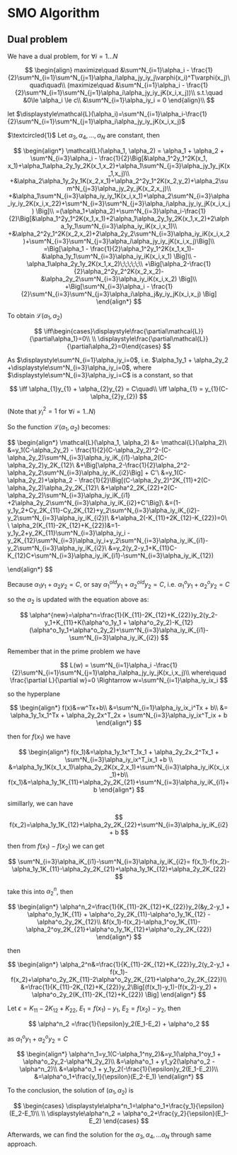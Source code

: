 # SMO Algorithm

## Dual problem

We have a dual problem, for $\forall i=1...N$

$$
\begin{align}
maximize\quad &\sum^N_{i=1}\alpha_i - \frac{1}{2}\sum^N_{i=1}\sum^N_{j=1}\alpha_i\alpha_jy_iy_j\varphi(x_i)^T\varphi(x_j)\quad\quad\\
(maximize\quad &\sum^N_{i=1}\alpha_i - \frac{1}{2}\sum^N_{i=1}\sum^N_{j=1}\alpha_i\alpha_jy_iy_jK(x_i,x_j))\\
s.t.\quad &0\le \alpha_i \le c\\
&\sum^N_{i=1}\alpha_iy_i = 0
\end{align}\\
$$



let $\displaystyle\mathcal{L}(\alpha_i)=\sum^N_{i=1}\alpha_i-\frac{1}{2}\sum^N_{i=1}\sum^N_{j=1}\alpha_i\alpha_jy_iy_jK(x_i,x_j)$

$\textcircled{1}$ Let $\alpha_3, \alpha_4, ..., \alpha_N$ are constant, then

$$
\begin{align*}
\mathcal{L}(\alpha_1, \alpha_2) = \alpha_1 + \alpha_2 + \sum^N_{i=3}\alpha_i - \frac{1}{2}\Big[&\alpha_1^2y_1^2K(x_1, x_1)+\alpha_1\alpha_2y_1y_2K(x_1,x_2)+\alpha_1\sum^N_{j=3}\alpha_jy_1y_jK(x_1,x_j)\\
+&\alpha_2\alpha_1y_2y_1K(x_2,x_1)+\alpha_2^2y_1^2K(x_2,y_2)+\alpha_2\sum^N_{j=3}\alpha_jy_2y_jK(x_2,x_j)\\
+&\alpha_1\sum^N_{i=3}\alpha_iy_iy_1K(x_i,x_1)+\alpha_2\sum^N_{i=3}\alpha_iy_iy_2K(x_i,x_22)+\sum^N_{i=3}\sum^N_{j=3}\alpha_i\alpha_jy_iy_jK(x_i,x_j) \Big]\\
=(\alpha_1+\alpha_2)+\sum^N_{i=3}\alpha_i-\frac{1}{2}\Big[&\alpha_1^2y_1^2K(x_1,x_1)+2\alpha_1\alpha_2y_1y_2K(x_1,x_2)+2\alpha_1y_1\sum^N_{i=3}\alpha_iy_iK(x_i,x_1)\\
+&\alpha_2^2y_1^2K(x_2,x_2)+2\alpha_2y_2\sum^N_{i=3}\alpha_iy_iK(x_i,x_2)+\sum^N_{i=3}\sum^N_{j=3}\alpha_i\alpha_jy_iy_jK(x_i,x_j)\Big]\\
=\Big[\alpha_1 - \frac{1}{2}\alpha_1^2y_1^2K(x_1,x_1)-&\alpha_1y_1\sum^N_{i=3}\alpha_iy_iK(x_i,x_1) \Big]\\
-\alpha_1\alpha_2y_1y_2K(x_1,x_2)\;\;\;\;\;\\
+\Big[\alpha_2-\frac{1}{2}\alpha_2^2y_2^2K(x_2,x_2)-&\alpha_2y_2\sum^N_{i=3}\alpha_iy_iK(x_i,x_2) \Big]\\
+\Big[\sum^N_{i=3}\alpha_i - \frac{1}{2}\sum^N_{i=3}\sum^N_{j=3}\alpha_i\alpha_j&y_iy_jK(x_i,x_j) \Big]
\end{align*}
$$

To obtain $\mathcal{L}(\alpha_1, \alpha_2)$ 

$$
\iff\begin{cases}\displaystyle\frac{\partial\mathcal{L}}{\partial\alpha_1}=0\\ 
\\
\displaystyle\frac{\partial\mathcal{L}}{\partial\alpha_2}=0\end{cases}
$$



As $\displaystyle\sum^N_{i=1}\alpha_iy_i=0$, i.e. $\alpha_1y_1 + \alpha_2y_2 +\displaystyle\sum^N_{i=3}\alpha_iy_i=0$, where $\displaystyle\sum^N_{i=3}\alpha_iy_i=C$ is a constant, so that

$$
\iff \alpha_{1}y_{1} + \alpha_{2}y_{2} = C\quad\\
\iff \alpha_{1} = y_{1}(C-\alpha_{2}y_{2})
$$

(Note that $y_i^2=1$ for $\forall i=1..N$)

So the function $\mathcal{L}(\alpha_1, \alpha_2)$ becomes:

$$
\begin{align*}
\mathcal{L}(\alpha_1, \alpha_2) &= \mathcal{L}(\alpha_2)\\
&=y_1(C-\alpha_2y_2) - \frac{1}{2}(C-\alpha_2y_2)^2-(C-\alpha_2y_2)\sum^N_{i=3}\alpha_iy_iK_{i1}-\alpha_2(C-\alpha_2y_2)y_2K_{12}\\
&+\Big[\alpha_2-\frac{1}{2}\alpha_2^2-\alpha_2y_2\sum^N_{i=3}\alpha_iy_iK_{i2}\Big] + C'\\
&=y_1(C-\alpha_2y_2)+\alpha_2 - \frac{1}{2}\Big[(C-\alpha_2y_2)^2K_{11}+2(C-\alpha_2y_2)\alpha_2y_2K_{12}\\
&+\alpha^2_2K_{22}+2(C-\alpha_2y_2)\sum^N_{i=3}\alpha_iy_iK_{i1} +2\alpha_2y_2\sum^N_{i=3}\alpha_iy_iK_{i2}+C'\Big]\\
&=(1-y_1y_2+Cy_2K_{11}-Cy_2K_{12}+y_2\sum^N_{i=3}\alpha_iy_iK_{i2}-y_2\sum^N_{i=3}\alpha_iy_iK_{i2})\\
&+\alpha_2(-K_{11}+2K_{12}-K_{22})=0\\
\\
\alpha_2(K_{11}-2K_{12}+K_{22})&=1-y_1y_2+y_2K_{11}\sum^N_{i=3}\alpha_iy_i - y_2K_{12}\sum^N_{i=3}\alpha_iy_i+y_2\sum^N_{i=3}\alpha_iy_iK_{i1}-y_2\sum^N_{i=3}\alpha_iy_iK_{i2}\\
&=y_2(y_2-y_1+K_{11}C-K_{12}C+\sum^N_{i=3}\alpha_iy_iK_{i1}-\sum^N_{i=3}\alpha_iy_iK_{12})

\end{align*}
$$

Because $\alpha_1y_1+\alpha_2y_2=C$, or say $\alpha_1^{old}y_1+\alpha_2^{old}y_2=C$, i.e. $\alpha_1^oy_1+\alpha_2^oy_2=C$

so the $\alpha_2$ is updated with the equation above as:

$$
\alpha^{new}=\alpha^n=\frac{1}{K_{11}-2K_{12}+K_{22}}y_2(y_2-y_1+K_{11}+K(\alpha^o_1y_1 + \alpha^o_2y_2)-K_{12}(\alpha^o_1y_1+\alpha^o_2y_2)+\sum^N_{i=3}\alpha_iy_iK_{i1}-\sum^N_{i=3}\alpha_iy_iK_{i2})
$$

Remember that in the prime problem we have

$$
L(w) = \sum^N_{i=1}\alpha_i -\frac{1}{2}\sum^N_{i=1}\sum^N_{j=1}\alpha_i\alpha_jy_iy_jK(x_i,x_j)\\
where\quad \frac{\partial L}{\partial w}=0 \Rightarrow w=\sum^N_{i=1}\alpha_iy_ix_i
$$

so the hyperplane

$$
\begin{align*}
f(x)&=w^Tx+b\\
&=\sum^N_{i=1}\alpha_iy_ix_i^Tx + b\\
&= \alpha_1y_1x_1^Tx + \alpha_2y_2x^T_2x + \sum^N_{i=3}\alpha_iy_ix^T_ix + b
\end{align*}
$$

then for $f(x_1)$ we have

$$
\begin{align*}
f(x_1)&=\alpha_1y_1x^T_1x_1 + \alpha_2y_2x_2^Tx_1 + \sum^N_{i=3}\alpha_iy_ix^T_ix_1 +b \\
&=\alpha_1y_1K(x_1,x_1)\alpha_2y_2K(x_2,x_1)+\sum^N_{i=3}\alpha_iy_iK(x_i,x_1)+b\\
f(x_1)&=\alpha_1y_1K_{11}+\alpha_2y_2K_{21}+\sum^N_{i=3}\alpha_iy_iK_{i1}+b
\end{align*}
$$

simillarly, we can have

$$
f(x_2)=\alpha_1y_1K_{12}+\alpha_2y_2K_{22}+\sum^N_{i=3}\alpha_iy_iK_{i2} + b
$$

then from $f(x_1)-f(x_2)$ we can get

$$
\sum^N_{i=3}\alpha_iK_{i1}-\sum^N_{i=3}\alpha_iy_iK_{i2}= f(x_1)-f(x_2)-\alpha_1y_1K_{11}-\alpha_2y_2K_{21}+\alpha_1y_1K_{12}+\alpha_2y_2K_{22}
$$

take this into $\alpha_2^n$, then

$$
\begin{align*}
\alpha^n_2=\frac{1}{K_{11}-2K_{12}+K_{22}}y_2(&y_2-y_1 + \alpha^o_1y_1K_{11} + \alpha^o_2y_2K_{11}-\alpha^o_1y_1K_{12} - \alpha^o_2y_2K_{12}\\
&f(x_1)-f(x_2)-\alpha_1^oy_1K_{11}-\alpha_2^oy_2K_{21}+\alpha^o_1y_1K_{12}+\alpha^o_2y_2K_{22})
\end{align*}
$$

then

$$
\begin{align*}
\alpha_2^n&=\frac{1}{K_{11}-2K_{12}+K_{22}}y_2(y_2-y_1 + f(x_1)-f(x_2)+\alpha^o_2y_2K_{11}-2\alpha^o_2y_2K_{21}+\alpha^o_2y_2K_{22})\\
&=\frac{1}{K_{11}-2K_{12}+K_{22}}y_2\Big[(f(x_1)-y_1)-(f(x_2)-y_2) + \alpha^o_2y_2(K_{11}-2K_{12}+K_{22}) \Big]
\end{align*}
$$

Let $\epsilon = K_{11}-2K_{12}+K_{22}$, $E_1 = f(x_1)-y_1$, $E_2=f(x_2)-y_2$, then

$$
\alpha^n_2 =\frac{1}{\epsilon}y_2(E_1-E_2) + \alpha^o_2
$$

as $\alpha^o_1y_1 + \alpha^o_2y_2=C$

$$
\begin{align*}
\alpha^n_1=y_1(C-\alpha_1^ny_2)&=y_1(\alpha_1^oy_1 + \alpha^o_2y_2-\alpha^N_2y_2)\\
&=\alpha^o_1 + y1_y2(\alpha^o_2 - \alpha^n_2)\\
&=\alpha^o_1 + y_1y_2(-\frac{1}{\epsilon}y_2(E_1-E_2))\\
&=\alpha^o_1+\frac{y_1}{\epsilon}(E_2-E_1)
\end{align*}
$$

To the conclusion, the solution of $(\alpha_1, \alpha_2)$ is

$$
\begin{cases}
\displaystyle\alpha^n_1=\alpha^o_1+\frac{y_1}{\epsilon}(E_2-E_1)\\
\\
\displaystyle\alpha^n_2 = \alpha^o_2+\frac{y_2}{\epsilon}(E_1-E_2)
\end{cases}
$$

Afterwards, we can find the solution for the $\alpha_3, \alpha_4,...\alpha_N$ through same approach.
